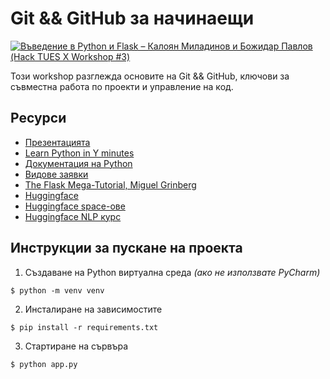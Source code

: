 # Git && GitHub за начинаещи

[![Въведение в Python и Flask – Калоян Миладинов и Божидар Павлов (Hack TUES X Workshop #3)](https://img.youtube.com/vi/eEodMLM3RY0/0.jpg "Гледай записа в YouTube")](https://youtube.com/watch?v=eEodMLM3RY0)

Този workshop разглежда основите на Git && GitHub, ключови за съвместна работа по проекти и управление на код. 

## Ресурси

- [Презентацията](./docs/Python%20-%20Flask%20Presentation.pdf)
- [Learn Python in Y minutes](https://learnxinyminutes.com/docs/python/)
- [Документация на Python](https://docs.python.org/3/)
- [Видове заявки](https://developer.mozilla.org/en-US/docs/Web/HTTP/Methods)
- [The Flask Mega-Tutorial, Miguel Grinberg](https://blog.miguelgrinberg.com/post/the-flask-mega-tutorial-part-i-hello-world)
- [Huggingface](https://huggingface.co/)
- [Huggingface space-ове](https://huggingface.co/spaces)
- [Huggingface NLP курс](https://huggingface.co/learn/nlp-course)

## Инструкции за пускане на проекта

1. Създаване на Python виртуална среда *(ако не използвате PyCharm)*
```console
$ python -m venv venv
```

2. Инсталиране на зависимостите
```console
$ pip install -r requirements.txt
```

3. Стартиране на сървъра
```console
$ python app.py
```